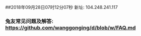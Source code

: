 ##2018年09月28日07时12分07秒 新址: 104.248.241.117
### 兔友常见问题及解答: https://github.com/wanggonging/d/blob/w/FAQ.md

